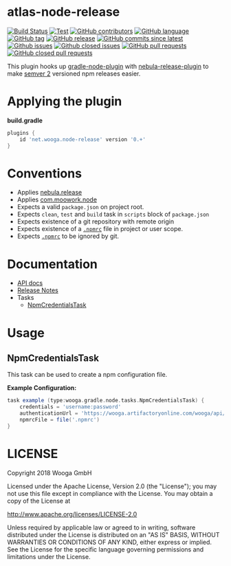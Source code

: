 atlas-node-release
===========

[![Build Status](https://wooga-shields.herokuapp.com/jenkins/s/https/atlas-jenkins.wooga.com/job/atlas-plugins/job/atlas-node-release/job/master.svg?style=flat-square)](https://atlas-jenkins.wooga.com/job/atlas-plugins/job/atlas-node-release/job/master)
[![Test](https://wooga-shields.herokuapp.com/jenkins/t/https/atlas-jenkins.wooga.com/job/atlas-plugins/job/atlas-node-release/job/master.svg?style=flat-square)](https://atlas-jenkins.wooga.com/job/atlas-plugins/job/atlas-node-release/job/master)
[![GitHub contributors](https://wooga-shields.herokuapp.com/github/contributors/wooga/atlas-node-release.svg?style=flat-square)](https://github.com/wooga/atlas-node-release/graphs/contributors)
[![GitHub language](https://wooga-shields.herokuapp.com/github/language/wooga/atlas-node-release.svg?style=flat-square)]()
[![GitHub tag](https://wooga-shields.herokuapp.com/github/tag/wooga/atlas-node-release.svg?style=flat-square)](https://github.com/wooga/atlas-node-release/tags)
[![GitHub release](https://wooga-shields.herokuapp.com/github/release/wooga/atlas-node-release.svg?style=flat-square)](https://github.com/wooga/atlas-node-release/releases/latest)
[![GitHub commits since latest](https://wooga-shields.herokuapp.com/github/commits-since-latest/wooga/atlas-node-release.svg?style=flat-square)](https://github.com/wooga/atlas-node-release/releases/latest)
[![Github issues](https://wooga-shields.herokuapp.com/github/issues/wooga/atlas-node-release.svg?style=flat-square)](https://github.com/wooga/atlas-node-release/issues)
[![Github closed issues](https://wooga-shields.herokuapp.com/github/issues-closed-raw/wooga/atlas-node-release.svg?style=flat-square)](https://github.com/wooga/atlas-node-release/issues?q=is%3Aissue+is%3Aclosed)
[![GitHub pull requests](https://wooga-shields.herokuapp.com/github/issues-pr-raw/wooga/atlas-node-release.svg?style=flat-square)](https://github.com/wooga/atlas-node-release/pulls)
[![GitHub closed pull requests](https://wooga-shields.herokuapp.com/github/issues-pr-closed-raw/wooga/atlas-node-release.svg?style=flat-square)](https://github.com/wooga/atlas-node-release/pulls)

This plugin hooks up [gradle-node-plugin](https://github.com/srs/gradle-node-plugin) with [nebula-release-plugin](https://github.com/nebula-plugins/nebula-release-plugin) to make [semver 2](https://semver.org/) versioned npm releases easier.

Applying the plugin
===================
**build.gradle**
```groovy
plugins {
    id 'net.wooga.node-release' version '0.+'
}
```

Conventions
===========
* Applies [nebula.release](https://github.com/nebula-plugins/nebula-release-plugin)
* Applies [com.moowork.node](https://github.com/nebula-plugins/nebula-release-plugin)
* Expects a valid `package.json` on project root.
* Expects `clean`, `test` and `build` task in `scripts` block of `package.json`
* Expects existence of a git repository with remote origin
* Expects existence of a [`.npmrc`](https://docs.npmjs.com/files/npmrc) file in project or user scope.
* Expects [`.npmrc`](https://docs.npmjs.com/files/npmrc) to be ignored by git.

Documentation
=============
- [API docs](https://wooga.github.io/atlas-node-release/docs/api/)
- [Release Notes](RELEASE_NOTES.md)
- Tasks
	- [NpmCredentialsTask](#npmcredentialstask)

Usage
=====

## NpmCredentialsTask
This task can be used to create a npm configuration file.

**Example Configuration:**
```groovy
task example (type:wooga.gradle.node.tasks.NpmCredentialsTask) {
	credentials = 'username:password'
	authenticationUrl = 'https://wooga.artifactoryonline.com/wooga/api/npm/atlas-node/auth/wooga'
	npmrcFile = file('.npmrc')
}
```


LICENSE
=======

Copyright 2018 Wooga GmbH

Licensed under the Apache License, Version 2.0 (the "License");
you may not use this file except in compliance with the License.
You may obtain a copy of the License at

<http://www.apache.org/licenses/LICENSE-2.0>

Unless required by applicable law or agreed to in writing, software
distributed under the License is distributed on an "AS IS" BASIS,
WITHOUT WARRANTIES OR CONDITIONS OF ANY KIND, either express or implied.
See the License for the specific language governing permissions and
limitations under the License.
